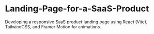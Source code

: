 # Landing-Page-for-a-SaaS-Product
Developing a responsive SaaS product landing page using React (Vite), TailwindCSS, and Framer Motion for animations.
